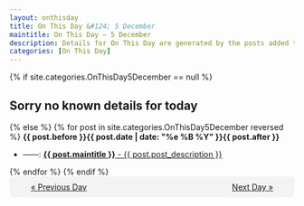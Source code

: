 ```yaml
---
layout: onthisday
title: On This Day &#124; 5 December
maintitle: On This Day — 5 December
description: Details for On This Day are generated by the posts added to the website so the content is subject to changes/updates over time.
categories: [On This Day]
---
```


{% if site.categories.OnThisDay5December == null %}
<h2>Sorry no known details for today</h2>
{% else %}
{% for post in site.categories.OnThisDay5December reversed %}
<strong>{{ post.before }}{{ post.date | date: "%e %B %Y" }}{{ post.after }}</strong>
<ul>
<li> ——: <a class="{{ post.class }}" href="{{ post.url }}"><strong>{{ post.maintitle }}</strong> - {{ post.post_description }}</a></li>
</ul>
{% endfor %}
{% endif %}
<br />
<div style="background-color: #f3f3f3; padding: 10px; border-radius: 5px; text-align: center; display: flex; justify-content: space-evenly;">
<a href="/onthisday/12/12-04">« Previous Day</a>
<span style="visibility:hidden;">[ Visit Leap Year February 29 ]</span>
<a href="/onthisday/12/12-06">Next Day »</a>
</div>
